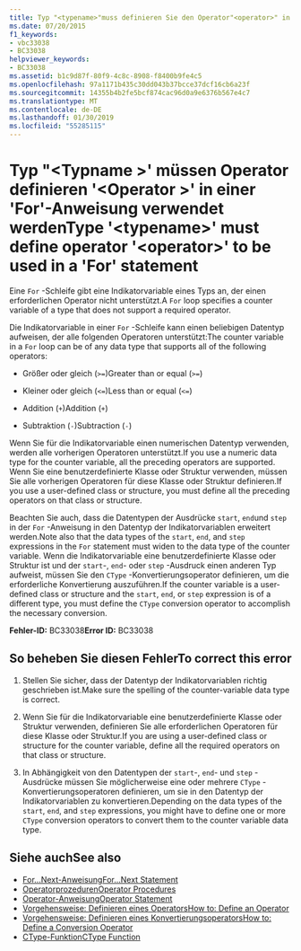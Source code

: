 ```yaml
---
title: Typ "<typename>"muss definieren Sie den Operator"<operator>" in einer 'For'-Anweisung verwendet werden
ms.date: 07/20/2015
f1_keywords:
- vbc33038
- BC33038
helpviewer_keywords:
- BC33038
ms.assetid: b1c9d87f-80f9-4c8c-8908-f8400b9fe4c5
ms.openlocfilehash: 97a1171b435c30dd043b37bcce37dcf16cb6a23f
ms.sourcegitcommit: 14355b4b2fe5bcf874cac96d0a9e6376b567e4c7
ms.translationtype: MT
ms.contentlocale: de-DE
ms.lasthandoff: 01/30/2019
ms.locfileid: "55285115"
---
```

# <a name="type-typename-must-define-operator-operator-to-be-used-in-a-for-statement"></a><span data-ttu-id="4dcc8-102">Typ "\<Typname >' müssen Operator definieren '\<Operator >' in einer 'For'-Anweisung verwendet werden</span><span class="sxs-lookup"><span data-stu-id="4dcc8-102">Type '\<typename>' must define operator '\<operator>' to be used in a 'For' statement</span></span>
<span data-ttu-id="4dcc8-103">Eine `For` -Schleife gibt eine Indikatorvariable eines Typs an, der einen erforderlichen Operator nicht unterstützt.</span><span class="sxs-lookup"><span data-stu-id="4dcc8-103">A `For` loop specifies a counter variable of a type that does not support a required operator.</span></span>  
  
 <span data-ttu-id="4dcc8-104">Die Indikatorvariable in einer `For` -Schleife kann einen beliebigen Datentyp aufweisen, der alle folgenden Operatoren unterstützt:</span><span class="sxs-lookup"><span data-stu-id="4dcc8-104">The counter variable in a `For` loop can be of any data type that supports all of the following operators:</span></span>  
  
-   <span data-ttu-id="4dcc8-105">Größer oder gleich (`>=`)</span><span class="sxs-lookup"><span data-stu-id="4dcc8-105">Greater than or equal (`>=`)</span></span>  
  
-   <span data-ttu-id="4dcc8-106">Kleiner oder gleich (`<=`)</span><span class="sxs-lookup"><span data-stu-id="4dcc8-106">Less than or equal (`<=`)</span></span>  
  
-   <span data-ttu-id="4dcc8-107">Addition (`+`)</span><span class="sxs-lookup"><span data-stu-id="4dcc8-107">Addition (`+`)</span></span>  
  
-   <span data-ttu-id="4dcc8-108">Subtraktion (`-`)</span><span class="sxs-lookup"><span data-stu-id="4dcc8-108">Subtraction (`-`)</span></span>  
  
 <span data-ttu-id="4dcc8-109">Wenn Sie für die Indikatorvariable einen numerischen Datentyp verwenden, werden alle vorherigen Operatoren unterstützt.</span><span class="sxs-lookup"><span data-stu-id="4dcc8-109">If you use a numeric data type for the counter variable, all the preceding operators are supported.</span></span> <span data-ttu-id="4dcc8-110">Wenn Sie eine benutzerdefinierte Klasse oder Struktur verwenden, müssen Sie alle vorherigen Operatoren für diese Klasse oder Struktur definieren.</span><span class="sxs-lookup"><span data-stu-id="4dcc8-110">If you use a user-defined class or structure, you must define all the preceding operators on that class or structure.</span></span>  
  
 <span data-ttu-id="4dcc8-111">Beachten Sie auch, dass die Datentypen der Ausdrücke `start`, `end`und `step` in der `For` -Anweisung in den Datentyp der Indikatorvariablen erweitert werden.</span><span class="sxs-lookup"><span data-stu-id="4dcc8-111">Note also that the data types of the `start`, `end`, and `step` expressions in the `For` statement must widen to the data type of the counter variable.</span></span> <span data-ttu-id="4dcc8-112">Wenn die Indikatorvariable eine benutzerdefinierte Klasse oder Struktur ist und der `start`-, `end`- oder `step` -Ausdruck einen anderen Typ aufweist, müssen Sie den `CType` -Konvertierungsoperator definieren, um die erforderliche Konvertierung auszuführen.</span><span class="sxs-lookup"><span data-stu-id="4dcc8-112">If the counter variable is a user-defined class or structure and the `start`, `end`, or `step` expression is of a different type, you must define the `CType` conversion operator to accomplish the necessary conversion.</span></span>  
  
 <span data-ttu-id="4dcc8-113">**Fehler-ID:** BC33038</span><span class="sxs-lookup"><span data-stu-id="4dcc8-113">**Error ID:** BC33038</span></span>  
  
## <a name="to-correct-this-error"></a><span data-ttu-id="4dcc8-114">So beheben Sie diesen Fehler</span><span class="sxs-lookup"><span data-stu-id="4dcc8-114">To correct this error</span></span>  
  
1.  <span data-ttu-id="4dcc8-115">Stellen Sie sicher, dass der Datentyp der Indikatorvariablen richtig geschrieben ist.</span><span class="sxs-lookup"><span data-stu-id="4dcc8-115">Make sure the spelling of the counter-variable data type is correct.</span></span>  
  
2.  <span data-ttu-id="4dcc8-116">Wenn Sie für die Indikatorvariable eine benutzerdefinierte Klasse oder Struktur verwenden, definieren Sie alle erforderlichen Operatoren für diese Klasse oder Struktur.</span><span class="sxs-lookup"><span data-stu-id="4dcc8-116">If you are using a user-defined class or structure for the counter variable, define all the required operators on that class or structure.</span></span>  
  
3.  <span data-ttu-id="4dcc8-117">In Abhängigkeit von den Datentypen der `start`-, `end`- und `step` -Ausdrücke müssen Sie möglicherweise eine oder mehrere `CType` -Konvertierungsoperatoren definieren, um sie in den Datentyp der Indikatorvariablen zu konvertieren.</span><span class="sxs-lookup"><span data-stu-id="4dcc8-117">Depending on the data types of the `start`, `end`, and `step` expressions, you might have to define one or more `CType` conversion operators to convert them to the counter variable data type.</span></span>  
  
## <a name="see-also"></a><span data-ttu-id="4dcc8-118">Siehe auch</span><span class="sxs-lookup"><span data-stu-id="4dcc8-118">See also</span></span>
- [<span data-ttu-id="4dcc8-119">For...Next-Anweisung</span><span class="sxs-lookup"><span data-stu-id="4dcc8-119">For...Next Statement</span></span>](../../visual-basic/language-reference/statements/for-next-statement.md)
- [<span data-ttu-id="4dcc8-120">Operatorprozeduren</span><span class="sxs-lookup"><span data-stu-id="4dcc8-120">Operator Procedures</span></span>](../../visual-basic/programming-guide/language-features/procedures/operator-procedures.md)
- [<span data-ttu-id="4dcc8-121">Operator-Anweisung</span><span class="sxs-lookup"><span data-stu-id="4dcc8-121">Operator Statement</span></span>](../../visual-basic/language-reference/statements/operator-statement.md)
- [<span data-ttu-id="4dcc8-122">Vorgehensweise: Definieren eines Operators</span><span class="sxs-lookup"><span data-stu-id="4dcc8-122">How to: Define an Operator</span></span>](../../visual-basic/programming-guide/language-features/procedures/how-to-define-an-operator.md)
- [<span data-ttu-id="4dcc8-123">Vorgehensweise: Definieren eines Konvertierungsoperators</span><span class="sxs-lookup"><span data-stu-id="4dcc8-123">How to: Define a Conversion Operator</span></span>](../../visual-basic/programming-guide/language-features/procedures/how-to-define-a-conversion-operator.md)
- [<span data-ttu-id="4dcc8-124">CType-Funktion</span><span class="sxs-lookup"><span data-stu-id="4dcc8-124">CType Function</span></span>](../../visual-basic/language-reference/functions/ctype-function.md)
